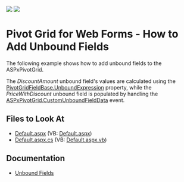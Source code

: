 <!-- default badges list -->
[![](https://img.shields.io/badge/Open_in_DevExpress_Support_Center-FF7200?style=flat-square&logo=DevExpress&logoColor=white)](https://supportcenter.devexpress.com/ticket/details/E1892)
[![](https://img.shields.io/badge/📖_How_to_use_DevExpress_Examples-e9f6fc?style=flat-square)](https://docs.devexpress.com/GeneralInformation/403183)
<!-- default badges end -->
# Pivot Grid for Web Forms - How to Add Unbound Fields

The following example shows how to add unbound fields to the ASPxPivotGrid.

The *DiscountAmount* unbound field's values are calculated using the [PivotGridFieldBase.UnboundExpression](https://docs.devexpress.com/CoreLibraries/DevExpress.XtraPivotGrid.PivotGridFieldBase.UnboundExpression) property, while the *PriceWithDiscount* unbound field is populated by handling the [ASPxPivotGrid.CustomUnboundFieldData](https://docs.devexpress.com/AspNet/DevExpress.Web.ASPxPivotGrid.ASPxPivotGrid.CustomUnboundFieldData) event.

## Files to Look At

* [Default.aspx](./CS/ASPxPivotGrid_CalculateUnboundData/Default.aspx) (VB: [Default.aspx](./VB/ASPxPivotGrid_CalculateUnboundData/Default.aspx))
* [Default.aspx.cs](./CS/ASPxPivotGrid_CalculateUnboundData/Default.aspx.cs) (VB: [Default.aspx.vb](./VB/ASPxPivotGrid_CalculateUnboundData/Default.aspx.vb))

## Documentation

- [Unbound Fields](https://docs.devexpress.com/AspNet/7259/components/pivot-grid/binding-to-data/unbound-fields)
